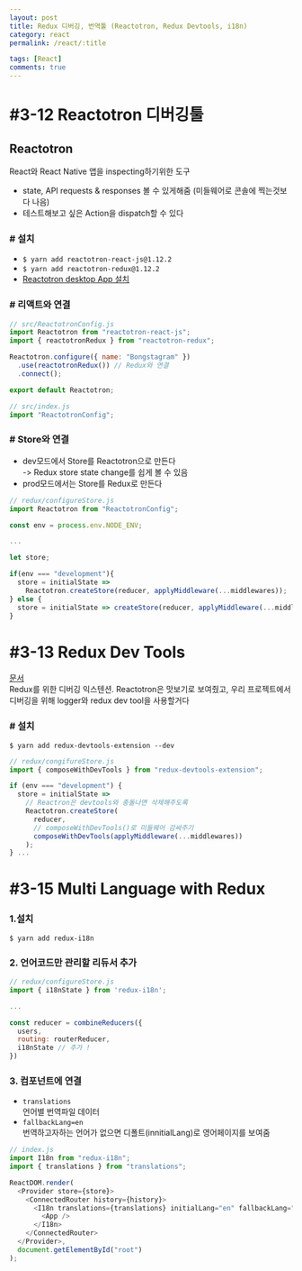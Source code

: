 ```yaml
---
layout: post
title: Redux 디버깅, 번역툴 (Reactotron, Redux Devtools, i18n)
category: react
permalink: /react/:title

tags: [React]
comments: true
---
```


# #3-12 Reactotron 디버깅툴

## Reactotron
React와 React Native 앱을 inspecting하기위한 도구
* state, API requests & responses 볼 수 있게해줌 (미들웨어로 콘솔에 찍는것보다 나음)
* 테스트해보고 싶은 Action을 dispatch할 수 있다  

### # 설치
* `$ yarn add reactotron-react-js@1.12.2 `  
* `$ yarn add reactotron-redux@1.12.2`
* [Reactotron desktop App 설치](https://github.com/infinitered/reactotron/blob/master/docs/installing.md)

### # 리액트와 연결
```js
// src/ReactotronConfig.js
import Reactotron from "reactotron-react-js";
import { reactotronRedux } from "reactotron-redux";

Reactotron.configure({ name: "Bongstagram" })
  .use(reactotronRedux()) // Redux와 연결
  .connect();

export default Reactotron;

// src/index.js
import "ReactotronConfig";
```

### # Store와 연결
* dev모드에서 Store를 Reactotron으로 만든다  
-> Redux store state change를 쉽게 볼 수 있음
* prod모드에서는 Store를 Redux로 만든다

```js
// redux/configureStore.js
import Reactotron from "ReactotronConfig";

const env = process.env.NODE_ENV;

...

let store;

if(env === "development"){
  store = initialState =>
    Reactotron.createStore(reducer, applyMiddleware(...middlewares));
} else {
  store = initialState => createStore(reducer, applyMiddleware(...middlewares))
}
```

# #3-13 Redux Dev Tools
[문서](https://github.com/zalmoxisus/redux-devtools-extension#13-use-redux-devtools-extension-package-from-npm)  
Redux를 위한 디버깅 익스텐션. Reactotron은 맛보기로 보여줬고, 우리 프로젝트에서 디버깅을 위해 logger와 redux dev tool을 사용할거다

### # 설치
`$ yarn add redux-devtools-extension --dev`

```js
// redux/congifureStore.js
import { composeWithDevTools } from "redux-devtools-extension";

if (env === "development") {
  store = initialState =>
    // Reactron은 devtools와 충돌나면 삭제해주도록
    Reactotron.createStore( 
      reducer, 
      // composeWithDevTools()로 미들웨어 감싸주기
      composeWithDevTools(applyMiddleware(...middlewares)) 
    );
} ...
```

# #3-15 Multi Language with Redux

### 1.설치
`$ yarn add redux-i18n`

### 2. 언어코드만 관리할 리듀서 추가
```js
// redux/configureStore.js
import { i18nState } from 'redux-i18n';

...

const reducer = combineReducers({
  users, 
  routing: routerReducer,
  i18nState // 추가 !
})
```

### 3. 컴포넌트에 연결
* `translations`  
언어별 번역파일 데이터
* `fallbackLang=en`  
번역하고자하는 언어가 없으면 디폴트(innitialLang)로 영어페이지를 보여줌
```js
// index.js
import I18n from "redux-i18n";
import { translations } from "translations";

ReactDOM.render(
  <Provider store={store}>
    <ConnectedRouter history={history}>
      <I18n translations={translations} initialLang="en" fallbackLang="en">
        <App />
      </I18n>
    </ConnectedRouter>
  </Provider>,
  document.getElementById("root")
);
```
